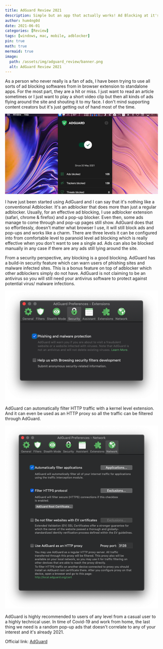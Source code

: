 ```yaml
---
title: AdGuard Review 2021
description: Simple but an app that actually works! Ad Blocking at it's best.
author: hum4ng0d
date: 2021-06-01
categories: [Review]
tags: [windows, mac, mobile, adblocker]
pin: true
math: true
mermaid: true
image:
  path: /assets/img/adguard_review/banner.png
  alt: AdGuard Review 2021
---
```


As a person who never really is a fan of ads, I have been trying to use all sorts of ad blocking softwares from in browser extension to standalone apps. For the most part, they are a hit or miss. I just want to read an article sometimes or I just want to play a short video clip but then all kinds of ads flying around the site and shouting it to my face. I don't mind supporting content creators but it's just getting out of hand most of the time. 

![AdGuard Review 2021](/assets/img/adguard_review/screenshot.png)

I have just been started using AdGuard and I can say that it's nothing like a conventional Adblocker. It's an adblocker that does more than just a regular adblocker. Usually, for an effective ad blocking, I use adblocker extension (safari, chrome & firefox) and a pop-up blocker. Even then, some ads manage to come through and pop-up pages still show. AdGuard does that so effortlessly, doesn't matter what browser I use, it will still block ads and pop-ups and works like a charm. There are three levels it can be configured into from comfortable level to paranoid level ad blocking which is really effective when you don't want to see a single ad. Ads can also be blocked manually in any case if there are any ads still lying around the site.

From a security perspective, any blocking is a good blocking. AdGuard has a build-in security feature which can warn users of phishing sites and malware infected sites. This is a bonus feature on top of adblocker which other adblockers simply do not have. AdGuard is not claiming to be an antivirus so you will still need your antivirus software to protect against potential virus/ malware infections.  

![AdGuard Review 2021](/assets/img/adguard_review/malware_warning.png)

AdGuard can automatically filter HTTP traffic with a kernel level extension. And it can even be used as an HTTP proxy so all the traffic can be filtered through AdGuard. 

![AdGuard Review 2021](/assets/img/adguard_review/proxy.png)

AdGuard is highly recommended to users of any level from a casual user to a highly technical user. In time of Covid-19 and work from home, the last thing we need is a random pop-up ads that doesn't correlate to any of your interest and it's already 2021.

Official link: [AdGuard](https://adguard.com/en/welcome.html)